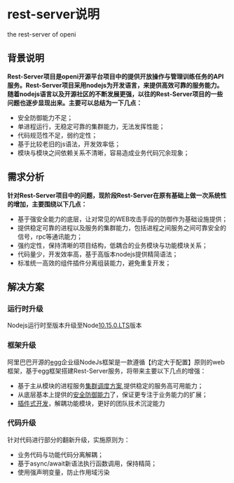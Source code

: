 # rest-server说明

the rest-server of openi

## 背景说明

**Rest-Server项目是openi开源平台项目中的提供开放操作与管理训练任务的API服务。Rest-Server项目采用nodejs为开发语言，来提供高效可靠的服务能力。随着nodejs语言以及开源社区的不断发展更强，以往的Rest-Server项目的一些问题也逐步显现出来。主要可以总结为一下几点：**
- 安全防御能力不足；
- 单进程运行，无稳定可靠的集群能力，无法发挥性能；
- 代码规范性不足，弱约定性；
- 基于比较老旧的js语法，开发效率低；
- 模块与模块之间依赖关系不清晰，容易造成业务代码冗余现象；


## 需求分析
**针对Rest-Server项目中的问题，现阶段Rest-Server在原有基础上做一次系统性的增加，主要围绕以下几点：**
- 基于强安全能力的底层，让对常见的WEB攻击手段的防御作为基础设施提供；
- 提供稳定可靠的进程以及服务的集群能力，包括进程之间服务之间可靠安全的信号，rpc等通讯能力；
- 强约定性，保持清晰的项目结构，低耦合的业务模块与功能模块关系；
- 代码量少，开发效率高，基于高版本nodejs提供精简语法；
- 标准统一高效的组件插件分离组装能力，避免重复开发；

## 解决方案

### 运行时升级
Nodejs运行时至版本升级至Node[10.15.0.LTS](https://github.com/nodejs/node/blob/master/doc/changelogs/CHANGELOG_V10.md#10.15.0)版本

### 框架升级
阿里巴巴开源的[egg](https://eggjs.org/zh-cn/intro/)企业级NodeJs框架是一款遵循【约定大于配置】原则的web框架，基于egg框架搭建Rest-Server服务，将带来主要以下几点的增强：
- 基于主从模块的进程服务[集群调度方案](https://eggjs.org/zh-cn/advanced/cluster-client.html),提供稳定的服务高可用能力；
- 从底层基本上提供的[安全防御能力](https://eggjs.org/zh-cn/core/security.html)了，保证更专注于业务能力的扩展；
- [插件式开发](https://eggjs.org/zh-cn/advanced/view-plugin.html)，解耦功能模块，更好的团队技术沉淀能力

### 代码升级
针对代码进行部分的翻新升级，实施原则为：
- 业务代码与功能代码分离解耦；
- 基于async/await新语法执行函数调用，保持精简；
- 使用强声明变量，防止作用域污染

